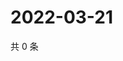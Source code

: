 # 2022-03-21

共 0 条

<!-- BEGIN WEIBO -->
<!-- 最后更新时间 Mon Mar 21 2022 22:01:52 GMT+0800 (China Standard Time) -->

<!-- END WEIBO -->
